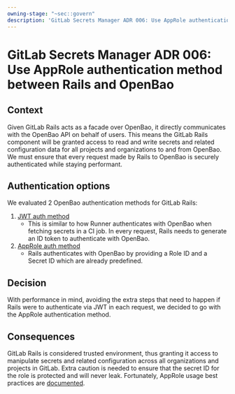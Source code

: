 ```yaml
---
owning-stage: "~sec::govern"
description: 'GitLab Secrets Manager ADR 006: Use AppRole authentication method between Rails and OpenBao'
---
```


# GitLab Secrets Manager ADR 006: Use AppRole authentication method between Rails and OpenBao

## Context

Given GitLab Rails acts as a facade over OpenBao, it directly communicates with the OpenBao API on behalf of users. This means the GitLab Rails component will be granted access to read and write secrets and related configuration data for all projects and organizations to and from OpenBao. We must ensure that every request made by Rails to OpenBao is securely authenticated while staying performant.

## Authentication options

We evaluated 2 OpenBao authentication methods for GitLab Rails:

1. [JWT auth method](https://openbao.org/docs/auth/jwt/)
   - This is similar to how Runner authenticates with OpenBao when fetching secrets in a CI job. In every request, Rails needs to generate an ID token to authenticate with OpenBao.
1. [AppRole auth method](https://openbao.org/docs/auth/approle/)
   - Rails authenticates with OpenBao by providing a Role ID and a Secret ID which are already predefined.

## Decision

With performance in mind, avoiding the extra steps that need to happen if Rails were to authenticate via JWT in each request, we decided to go with the AppRole authentication method.

## Consequences

GitLab Rails is considered trusted environment, thus granting it access to manipulate secrets and related configuration across all organizations and projects in GitLab. Extra caution is needed to ensure that the secret ID for the role is protected and will never leak. Fortunately, AppRole usage best practices are [documented](https://developer.hashicorp.com/vault/tutorials/auth-methods/approle-best-practices).
